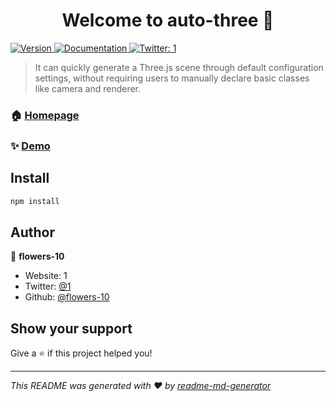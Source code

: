 <h1 align="center">Welcome to auto-three 👋</h1>
<p>
  <a href="https://www.npmjs.com/package/auto-three" target="_blank">
    <img alt="Version" src="https://img.shields.io/npm/v/auto-three.svg">
  </a>
  <a href="1" target="_blank">
    <img alt="Documentation" src="https://img.shields.io/badge/documentation-yes-brightgreen.svg" />
  </a>
  <a href="https://twitter.com/1" target="_blank">
    <img alt="Twitter: 1" src="https://img.shields.io/twitter/follow/1.svg?style=social" />
  </a>
</p>

> It can quickly generate a Three.js scene through default configuration settings, without requiring users to manually declare basic classes like camera and renderer.

### 🏠 [Homepage](1)

### ✨ [Demo](1)

## Install

```sh
npm install
```

## Author

👤 **flowers-10**

* Website: 1
* Twitter: [@1](https://twitter.com/1)
* Github: [@flowers-10](https://github.com/flowers-10)

## Show your support

Give a ⭐️ if this project helped you!

***
_This README was generated with ❤️ by [readme-md-generator](https://github.com/kefranabg/readme-md-generator)_